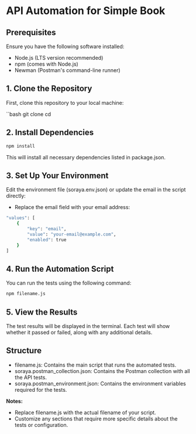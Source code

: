 # API Automation for Simple Book

## Prerequisites

Ensure you have the following software installed:

- Node.js (LTS version recommended)
- npm (comes with Node.js)
- Newman (Postman's command-line runner)

## 1. Clone the Repository

First, clone this repository to your local machine:

``bash
git clone <repository-url>
cd <repository-directory>

## 2. Install Dependencies

```bash
npm install
```

This will install all necessary dependencies listed in package.json.

## 3. Set Up Your Environment

Edit the environment file (soraya.env.json) or update the email in the script directly:

- Replace the email field with your email address:

``` bash
"values": [
    {
        "key": "email",
        "value": "your-email@example.com",
        "enabled": true
    }
]
```

## 4. Run the Automation Script

You can run the tests using the following command:

```bash
npm filename.js
```

## 5. View the Results

The test results will be displayed in the terminal. Each test will show whether it passed or failed, along with any additional details.

## Structure
- filename.js: Contains the main script that runs the automated tests.
- soraya.postman_collection.json: Contains the Postman collection with all the API tests.
- soraya.postman_environment.json: Contains the environment variables required for the tests.

**Notes:**
- Replace filename.js with the actual filename of your script.
- Customize any sections that require more specific details about the tests or configuration.

